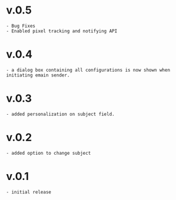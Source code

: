 # v.0.5
    - Bug Fixes
    - Enabled pixel tracking and notifying API 

# v.0.4
    - a dialog box containing all configurations is now shown when initiating emain sender.

# v.0.3
    - added personalization on subject field.

# v.0.2
    - added option to change subject

# v.0.1
    - initial release

